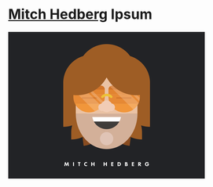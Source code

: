 # [Mitch Hedberg](https://en.wikipedia.org/wiki/Mitch_Hedberg) Ipsum

[![Mitch Hedberg Ipsum](https://raw.githubusercontent.com/eskzsolt/mitch-hedberg-ipsum/master/hedberg_1x.png "Visit site")](https://eskzsolt.github.io/mitch-hedberg-ipsum)

